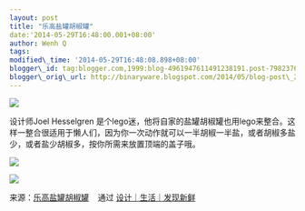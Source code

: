 ```yaml
--- 
layout: post 
title: "乐高盐罐胡椒罐" 
date:'2014-05-29T16:48:00.001+08:00' 
author: Wenh Q
tags:
modified\_time: '2014-05-29T16:48:08.898+08:00' 
blogger\_id: tag:blogger.com,1999:blog-4961947611491238191.post-7982376919508849738
blogger\_orig\_url: http://binaryware.blogspot.com/2014/05/blog-post\_29.html
---
```

![](https://images-blogger-opensocial.googleusercontent.com/gadgets/proxy?url=http%3A%2F%2Fsince1984.qiniudn.com%2Fwp-content%2Fuploads%2F2014%2F05%2Flego_salt3.jpg&container=blogger&gadget=a&rewriteMime=image%2F*)



设计师Joel Hesselgren
是个lego迷，他将自家的盐罐胡椒罐也用lego来整合。这样一整合很适用于懒人们，因为你一次动作就可以一半胡椒一半盐，或者胡椒多盐少，或者盐少胡椒多，按你所需来放置顶端的盖子哦。







![](https://images-blogger-opensocial.googleusercontent.com/gadgets/proxy?url=http%3A%2F%2Fsince1984.qiniudn.com%2Fwp-content%2Fuploads%2F2014%2F05%2Flego_salt.jpg&container=blogger&gadget=a&rewriteMime=image%2F*)



![](https://images-blogger-opensocial.googleusercontent.com/gadgets/proxy?url=http%3A%2F%2Fsince1984.qiniudn.com%2Fwp-content%2Fuploads%2F2014%2F05%2Flego_salt2.jpg&container=blogger&gadget=a&rewriteMime=image%2F*)
<div>




</div>

<div>

来源：[乐高盐罐胡椒罐](http://since1984.cn/post/2014-05-28/reuse-your-legos-salt-n-pepper-shaker) 
  通过 [设计｜生活｜发现新鲜](http://since1984.cn/)

</div>
